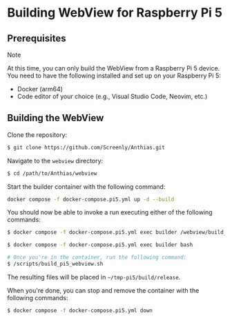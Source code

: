 # Building WebView for Raspberry Pi 5

## Prerequisites

> [!NOTE]
> At this time, you can only build the WebView from a Raspberry Pi 5 device.
> You need to have the following installed and set up on your Raspberry Pi 5:
> - Docker (arm64)
> - Code editor of your choice (e.g., Visual Studio Code, Neovim, etc.)

## Building the WebView

Clone the repository:

```bash
$ git clone https://github.com/Screenly/Anthias.git
```

Navigate to the `webview` directory:

```bash
$ cd /path/to/Anthias/webview
```

Start the builder container with the following command:

```bash
docker compose -f docker-compose.pi5.yml up -d --build
```

You should now be able to invoke a run executing either of the following commands:

```bash
$ docker compose -f docker-compose.pi5.yml exec builder /webview/build_pi5.sh
```

```bash
$ docker compose -f docker-compose.pi5.yml exec builder bash

# Once you're in the container, run the following command:
$ /scripts/build_pi5_webview.sh
```

The resulting files will be placed in `~/tmp-pi5/build/release`.

When you're done, you can stop and remove the container with the following commands:

```bash
$ docker compose -f docker-compose.pi5.yml down
```